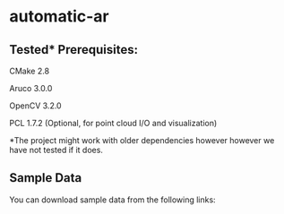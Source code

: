 # automatic-ar

## Tested* Prerequisites:

CMake 2.8

Aruco 3.0.0

OpenCV 3.2.0

PCL 1.7.2 (Optional, for point cloud I/O and visualization)

*The project might work with older dependencies however however we have not tested if it does.

## Sample Data
You can download sample data from the following links:


